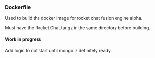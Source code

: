 ### Dockerfile

Used to build the docker image for rocket chat fusion engine alpha.

Must have the Rocket.Chat.tar.gz in the same directory before building.


#### Work in progress

Add logic to not start until mongo is definitely ready.
